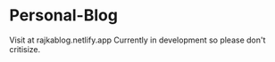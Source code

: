 # Personal-Blog
Visit at rajkablog.netlify.app
Currently in development so please don't critisize.  

